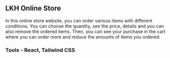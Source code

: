 ## LKH Online Store

In this online store website, you can order various items with different conditions. You can choose the quantity, see the price, details and you can also remove the ordered items. Then, you can see your purchase in the cart where you can order more and reduce the amounts of items you ordered.

### Tools - React, Tailwind CSS
